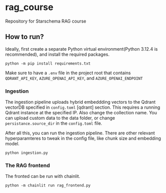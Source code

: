 # rag_course
Repository for Starschema RAG course

## How to run?
Ideally, first create a separate Python virtual environment(Python 3.12.4 is recommended), and install the required packages.
```
python -m pip install requirements.txt
```
Make sure to have a `.env` file in the project root that contains `QDRANT_API_KEY`, `AZURE_OPENAI_API_KEY`, and `AZURE_OPENAI_ENDPOINT`

### Ingestion
The ingestion pipeline uploads hybrid embeddding vectors to the Qdrant vectorDB specified in `config.toml` [qdrant] section. This requires a running Qdrant instance at the specified IP. Also change the collection name. You can upload custom data to the data folder, or change `persistance.source_dir` in the `config.toml` file.

After all this, you can run the ingestion pipeline. There are other relevant hyperparamteres to tweak in the config file, like chunk size and embedding model.
```
python ingestion.py
```

### The RAG frontend
The fronted can be run with chainlit.
```
python -m chainlit run rag_frontend.py
```


